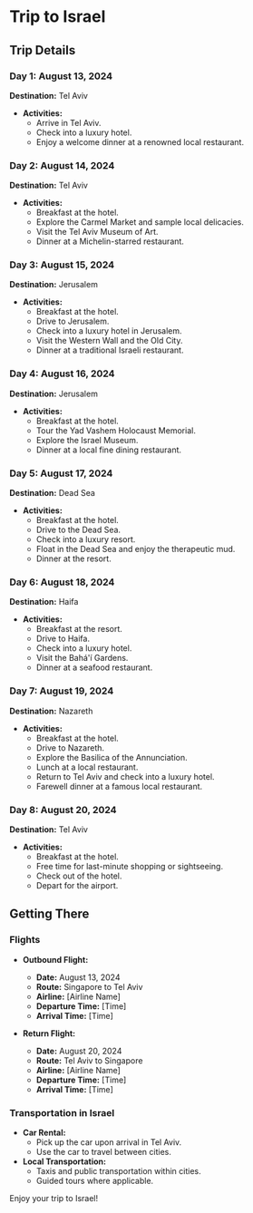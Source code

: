 # Trip to Israel

## Trip Details

### Day 1: August 13, 2024
**Destination:** Tel Aviv
- **Activities:**
  - Arrive in Tel Aviv.
  - Check into a luxury hotel.
  - Enjoy a welcome dinner at a renowned local restaurant.

### Day 2: August 14, 2024
**Destination:** Tel Aviv
- **Activities:**
  - Breakfast at the hotel.
  - Explore the Carmel Market and sample local delicacies.
  - Visit the Tel Aviv Museum of Art.
  - Dinner at a Michelin-starred restaurant.

### Day 3: August 15, 2024
**Destination:** Jerusalem
- **Activities:**
  - Breakfast at the hotel.
  - Drive to Jerusalem.
  - Check into a luxury hotel in Jerusalem.
  - Visit the Western Wall and the Old City.
  - Dinner at a traditional Israeli restaurant.

### Day 4: August 16, 2024
**Destination:** Jerusalem
- **Activities:**
  - Breakfast at the hotel.
  - Tour the Yad Vashem Holocaust Memorial.
  - Explore the Israel Museum.
  - Dinner at a local fine dining restaurant.

### Day 5: August 17, 2024
**Destination:** Dead Sea
- **Activities:**
  - Breakfast at the hotel.
  - Drive to the Dead Sea.
  - Check into a luxury resort.
  - Float in the Dead Sea and enjoy the therapeutic mud.
  - Dinner at the resort.

### Day 6: August 18, 2024
**Destination:** Haifa
- **Activities:**
  - Breakfast at the resort.
  - Drive to Haifa.
  - Check into a luxury hotel.
  - Visit the Bahá'í Gardens.
  - Dinner at a seafood restaurant.

### Day 7: August 19, 2024
**Destination:** Nazareth
- **Activities:**
  - Breakfast at the hotel.
  - Drive to Nazareth.
  - Explore the Basilica of the Annunciation.
  - Lunch at a local restaurant.
  - Return to Tel Aviv and check into a luxury hotel.
  - Farewell dinner at a famous local restaurant.

### Day 8: August 20, 2024
**Destination:** Tel Aviv
- **Activities:**
  - Breakfast at the hotel.
  - Free time for last-minute shopping or sightseeing.
  - Check out of the hotel.
  - Depart for the airport.

## Getting There

### Flights
- **Outbound Flight:** 
  - **Date:** August 13, 2024
  - **Route:** Singapore to Tel Aviv
  - **Airline:** [Airline Name]
  - **Departure Time:** [Time]
  - **Arrival Time:** [Time]

- **Return Flight:**
  - **Date:** August 20, 2024
  - **Route:** Tel Aviv to Singapore
  - **Airline:** [Airline Name]
  - **Departure Time:** [Time]
  - **Arrival Time:** [Time]

### Transportation in Israel
- **Car Rental:** 
  - Pick up the car upon arrival in Tel Aviv.
  - Use the car to travel between cities.
- **Local Transportation:**
  - Taxis and public transportation within cities.
  - Guided tours where applicable.

Enjoy your trip to Israel!